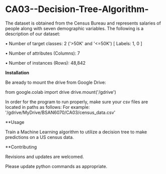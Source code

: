 # CA03--Decision-Tree-Algorithm-

The dataset is obtained from the Census Bureau and represents salaries of people 
along with seven demographic variables. The following is a description of our dataset: 


• Number of target classes: 2 ('>50K' and '<=50K') [ Labels: 1, 0 ] 

• Number of attributes (Columns): 7 

• Number of instances (Rows): 48,842 


**Installation**

Be aready to mount the drive from Google Drive: 

from google.colab import drive
drive.mount('/gdrive')

In order for the program to run properly, make sure your csv files are located in paths as follows:
For example:
'/gdrive/MyDrive/BSAN6070/CA03/census_data.csv'

**Usage

Train a Machine Learning algorithm to utilize a decision tree to make predictions on a US census data.

**Contributing

Revisions and updates are welcomed.

Please update python commands as appropriate.
